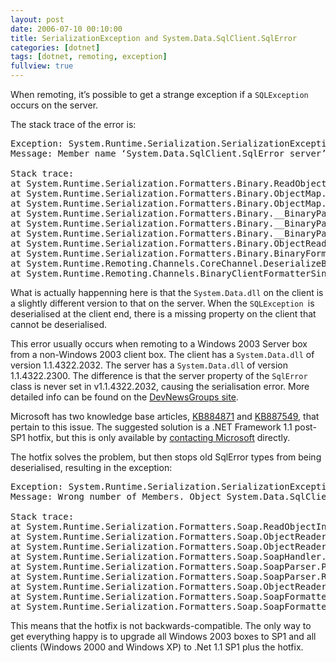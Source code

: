 ```yaml
---
layout: post
date: 2006-07-10 00:10:00
title: SerializationException and System.Data.SqlClient.SqlError
categories: [dotnet]
tags: [dotnet, remoting, exception]
fullview: true
---
```


When remoting, it’s possible to get a strange exception if a `SQLException` occurs on the server.

The stack trace of the error is:

<pre class="stacktrace">
Exception: System.Runtime.Serialization.SerializationException  
Message: Member name ‘System.Data.SqlClient.SqlError server’ not found.  

Stack trace:
at System.Runtime.Serialization.Formatters.Binary.ReadObjectInfo.GetMemberTypes (String[] inMemberNames)  
at System.Runtime.Serialization.Formatters.Binary.ObjectMap..ctor(String objectName, String[] memberNames, BinaryTypeEnum[] binaryTypeEnumA, Object[] typeInformationA, Int32[] memberAssemIds, ObjectReader objectReader, Int32 objectId, BinaryAssemblyInfo assemblyInfo, SizedArray assemIdToAssemblyTable)  
at System.Runtime.Serialization.Formatters.Binary.ObjectMap.Create(String name, String[] memberNames, BinaryTypeEnum[] binaryTypeEnumA, Object[] typeInformationA, Int32[] memberAssemIds, ObjectReader objectReader, Int32 objectId, BinaryAssemblyInfo assemblyInfo, SizedArray assemIdToAssemblyTable)  
at System.Runtime.Serialization.Formatters.Binary.__BinaryParser.ReadObjectWithMapTyped(BinaryObjectWithMapTyped record)  
at System.Runtime.Serialization.Formatters.Binary.__BinaryParser.ReadObjectWithMapTyped(BinaryHeaderEnum binaryHeaderEnum)  
at System.Runtime.Serialization.Formatters.Binary.__BinaryParser.Run()  
at System.Runtime.Serialization.Formatters.Binary.ObjectReader.Deserialize(HeaderHandler handler, __BinaryParser serParser, Boolean fCheck, IMethodCallMessage methodCallMessage)  
at System.Runtime.Serialization.Formatters.Binary.BinaryFormatter.Deserialize (Stream serializationStream, HeaderHandler handler, Boolean fCheck, IMethodCallMessage   methodCallMessage)
at System.Runtime.Remoting.Channels.CoreChannel.DeserializeBinaryResponseMessage(Stream inputStream, IMethodCallMessage reqMsg, Boolean bStrictBinding)  
at System.Runtime.Remoting.Channels.BinaryClientFormatterSink.SyncProcessMessage(IMessage msg)
</pre>

What is actually happenning here is that the `System.Data.dll` on the client is a slightly different version to that on the server. When the `SQLException `is deserialised at the client end, there is a missing property on the client that cannot be deserialised.

This error usually occurs when remoting to a Windows 2003 Server box from a non-Windows 2003 client box. The client has a `System.Data.dll` of version 1.1.4322.2032. The server has a `System.Data.dll` of version 1.1.4322.2300. The difference is that the server property of the `SqlError` class is never set in v1.1.4322.2032, causing the serialisation error. More detailed info can be found on the [DevNewsGroups site](http://www.devnewsgroups.net/group/microsoft.public.dotnet.framework.adonet/topic21116.aspx).

Microsoft has two knowledge base articles, [KB884871](http://support.microsoft.com/kb/884871) and [KB887549](http://support.microsoft.com/kb/887549/), that pertain to this issue. The suggested solution is a .NET Framework 1.1 post-SP1 hotfix, but this is only available by [contacting Microsoft](http://support.microsoft.com/contactus/?ws=support) directly.

The hotfix solves the problem, but then stops old SqlError types from being deserialised, resulting in the exception:

<pre class="stacktrace">
Exception: System.Runtime.Serialization.SerializationException
Message: Wrong number of Members. Object System.Data.SqlClient.SqlError has 8 members, number of members deserialized is 7.

Stack trace:
at System.Runtime.Serialization.Formatters.Soap.ReadObjectInfo.PopulateObjectMembers()
at System.Runtime.Serialization.Formatters.Soap.ObjectReader.ParseObjectEnd(ParseRecord pr)
at System.Runtime.Serialization.Formatters.Soap.ObjectReader.Parse(ParseRecord pr)
at System.Runtime.Serialization.Formatters.Soap.SoapHandler.EndElement(String prefix, String name, String urn)
at System.Runtime.Serialization.Formatters.Soap.SoapParser.ParseXml()
at System.Runtime.Serialization.Formatters.Soap.SoapParser.Run()
at System.Runtime.Serialization.Formatters.Soap.ObjectReader.Deserialize(HeaderHandler handler, ISerParser serParser)
at System.Runtime.Serialization.Formatters.Soap.SoapFormatter.Deserialize(Stream serializationStream, HeaderHandler handler)
at System.Runtime.Serialization.Formatters.Soap.SoapFormatter.Deserialize(Stream serializationStream)
</pre>

This means that the hotfix is not backwards-compatible. The only way to get everything happy is to upgrade all Windows 2003 boxes to SP1 and all clients (Windows 2000 and Windows XP) to .Net 1.1 SP1 plus the hotfix.
